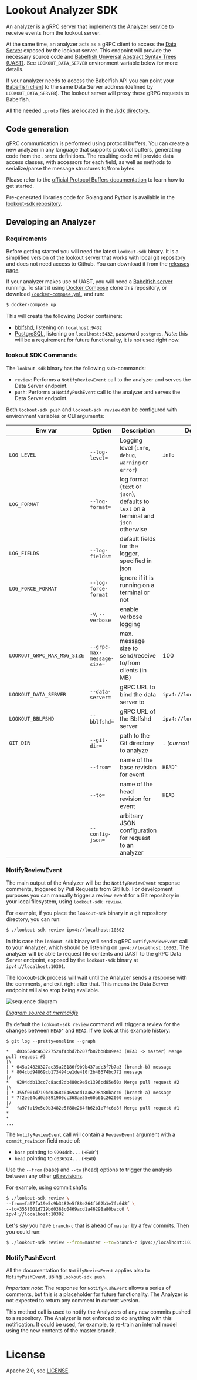 # Lookout Analyzer SDK

An analyzer is a [gRPC](https://grpc.io/) server that implements the [Analyzer service](https://github.com/src-d/lookout-sdk/blob/master/proto/lookout/sdk/service_analyzer.proto) to receive events from the lookout server.

At the same time, an analyzer acts as a gRPC client to access the [Data Server](https://github.com/src-d/lookout-sdk/blob/master/proto/service_data.proto) exposed by the lookout server. This endpoint will provide the necessary source code and [Babelfish Universal Abstract Syntax Trees (UAST)](https://doc.bblf.sh/uast/uast-specification.html). See `LOOKOUT_DATA_SERVER` environment variable below for more details.

If your analyzer needs to access the Babelfish API you can point your [Babelfish client](https://docs.sourced.tech/babelfish/using-babelfish/clients) to the same Data Server address (defined by `LOOKOUT_DATA_SERVER`). The lookout server will proxy these gRPC requests to Babelfish.

All the needed `.proto` files are located in the [/sdk directory](https://github.com/src-d/lookout-sdk/tree/master/proto).

## Code generation

gPRC communication is performed using protocol buffers. You can create a new analyzer in any language that supports protocol buffers, generating code from the `.proto` definitions. The resulting code will provide data access classes, with accessors for each field, as well as methods to serialize/parse the message structures to/from bytes.

Please refer to the [official Protocol Buffers documentation](https://developers.google.com/protocol-buffers/) to learn how to get started.

Pre-generated libraries code for Golang and Python is available in the [lookout-sdk repository](https://github.com/src-d/lookout-sdk).

## Developing an Analyzer

### Requirements

Before getting started you will need the latest `lookout-sdk` binary. It is a simplified version of the lookout server that works with local git repository and does not need access to Github. You can download it from the [releases page](https://github.com/src-d/lookout/releases).

If your analyzer makes use of UAST, you will need a [Babelfish server](https://doc.bblf.sh/using-babelfish/getting-started.html) running.
To start it using [Docker Compose](https://docs.docker.com/compose/) clone this repository, or download [`/docker-compose.yml`](/docker-compose.yml), and run:

```bash
$ docker-compose up
```

This will create the following Docker containers:

* [bblfshd](https://github.com/bblfsh/bblfshd), listening on `localhost:9432`
* [PostgreSQL](https://www.postgresql.org/), listening on `localhost:5432`, password `postgres`. _Note_: this will be a requirement for future functionality, it is not used right now.


### lookout SDK Commands

The `lookout-sdk` binary has the following sub-commands:
- `review`: Performs a `NotifyReviewEvent` call to the analyzer and serves the Data Server endpoint.
- `push`: Performs a `NotifyPushEvent` call to the analyzer and serves the Data Server endpoint.

Both `lookout-sdk push` and `lookout-sdk review` can be configured with environment variables or CLI arguments:

| Env var | Option | Description | Default |
| -- | -- | -- | -- |
| `LOG_LEVEL` | `--log-level=` | Logging level (`info`, `debug`, `warning` or `error`) | `info` |
| `LOG_FORMAT`| `--log-format=` | log format (`text` or `json`), defaults to `text` on a terminal and `json` otherwise | |
| `LOG_FIELDS` | `--log-fields=` | default fields for the logger, specified in json | |
| `LOG_FORCE_FORMAT` | `--log-force-format` | ignore if it is running on a terminal or not | |
| | `-v`, `--verbose` | enable verbose logging | |
| `LOOKOUT_GRPC_MAX_MSG_SIZE` | `--grpc-max-message-size=` | max. message size to send/receive to/from clients (in MB) | 100 |
| `LOOKOUT_DATA_SERVER`  | `--data-server=` | gRPC URL to bind the data server to | `ipv4://localhost:10301` |
| `LOOKOUT_BBLFSHD` | `--bblfshd=` | gRPC URL of the Bblfshd server | `ipv4://localhost:9432` |
| `GIT_DIR` | `--git-dir=` | path to the Git directory to analyze | `.` _(current dir)_ |
| | `--from=` | name of the base revision for event | `HEAD^` |
| | `--to=` | name of the head revision for event | `HEAD` |
| | `--config-json=` | arbitrary JSON configuration for request to an analyzer | |

### NotifyReviewEvent

The main output of the Analyzer will be the `NotifyReviewEvent` response comments, triggered by Pull Requests from GitHub. For development purposes you can manually trigger a review event for a Git repository in your local filesystem, using `lookout-sdk review`.

For example, if you place the `lookout-sdk` binary in a git repository directory, you can run:

```bash
$ ./lookout-sdk review ipv4://localhost:10302
```

In this case the `lookout-sdk` binary will send a gRPC `NotifyReviewEvent` call to your Analyzer, which should be listening on `ipv4://localhost:10302`. The analyzer will be able to request file contents and UAST to the gRPC Data Server endpoint, exposed by the `lookout-sdk` binary at `ipv4://localhost:10301`.

The lookout-sdk process will wait until the Analyzer sends a response with the comments, and exit right after that. This means the Data Server endpoint will also stop being available.

![sequence diagram](./seq-diagram.svg)

[_Diagram source at mermaidjs_](https://mermaidjs.github.io/mermaid-live-editor/#/edit/eyJjb2RlIjoic2VxdWVuY2VEaWFncmFtXG4gICAgcGFydGljaXBhbnQgQmFiZWxmaXNoXG4gICAgcGFydGljaXBhbnQgbG9va291dFxuICAgIHBhcnRpY2lwYW50IEFuYWx5emVyXG4gICAgbG9va291dC0-PkFuYWx5emVyOiBOb3RpZnlSZXZpZXdFdmVudFxuICAgIEFuYWx5emVyLT4-bG9va291dDogR2V0Q2hhbmdlcy9HZXRGaWxlc1xuICAgIGxvb2tvdXQtPj5CYWJlbGZpc2g6IHBhcnNlRmlsZSAoaWYgV2FudFVBU1QpXG4gICAgQmFiZWxmaXNoLS0-Pmxvb2tvdXQ6IFVBU1RcbiAgICBsb29rb3V0LS0-PkFuYWx5emVyOiBDaGFuZ2UvRmlsZVxuICAgIEFuYWx5emVyLS0-Pmxvb2tvdXQ6IENvbW1lbnRzXG4iLCJtZXJtYWlkIjp7InRoZW1lIjoiZGVmYXVsdCJ9fQ)


By default the `lookout-sdk review` command will trigger a review for the changes between `HEAD^` and `HEAD`. If we look at this example history:

```
$ git log --pretty=oneline --graph

*   d036524c463227524f4bbd7b207fb87bb8b89ee3 (HEAD -> master) Merge pull request #3
|\  
| * 045a24828327ac35a28186f9b9b437adc3f7b7a3 (branch-b) message
| * 804cbd94869cb173494ce1de410f2b48674bc772 message
|/  
*   9294ddb13cc7c8acd2db480c9e5c1396cd85e50a Merge pull request #2
|\  
| * 355f001d719bd0368c0469acd1a46298a80bacc0 (branch-a) message
| * 7f2ee64cd0a5891900cc368ae35e60a61c262060 message
|/  
*   fa97fa19e5c9b3482e5f88e264fb62b1e7fc6d8f Merge pull request #1
*
*
...
```

The `NotifyReviewEvent` call will contain a `ReviewEvent` argument with a `commit_revision` field made of:
- `base` pointing to `9294ddb...` (`HEAD^`)
- `head` pointing to `d036524...` (`HEAD`)

Use the `--from` (base) and `--to` (head) options to trigger the analysis between any other [git revisions](https://git-scm.com/docs/gitrevisions#_specifying_revisions).

For example, using commit sha1s:

```bash
$ ./lookout-sdk review \
--from=fa97fa19e5c9b3482e5f88e264fb62b1e7fc6d8f \
--to=355f001d719bd0368c0469acd1a46298a80bacc0 \
ipv4://localhost:10302
```

Let's say you have `branch-c` that is ahead of `master` by a few commits. Then you could run:

```bash
$ ./lookout-sdk review --from=master --to=branch-c ipv4://localhost:10302
```

### NotifyPushEvent

All the documentation for `NotifyReviewEvent` applies also to `NotifyPushEvent`, using `lookout-sdk push`.

_Important note_: The response for `NotifyPushEvent` allows a series of comments, but this is a placeholder for future functionality. The Analyzer is not expected to return any comment in current version.

This method call is used to notify the Analyzers of any new commits pushed to a repository. The Analyzer is not enforced to do anything with this notification. It could be used, for example, to re-train an internal model using the new contents of the master branch.

# License
Apache 2.0, see [LICENSE](LICENSE).
